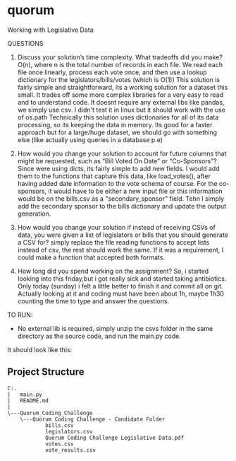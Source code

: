 # quorum
 Working with Legislative Data

QUESTIONS

1. Discuss your solution’s time complexity. What tradeoffs did you make?
O(n), where n is the total number of records in each file.
We read each file once linearly, process each vote once, and then use a lookup dictionary for the legislators/bills/votes (which is O(1))
This solution is fairly simple and straightforward, its a working solution for a dataset this small.
It trades off some more complex libraries for a very easy to read and to understand code.
It doesnt require any external libs like pandas, we simply use csv.
I didn't test it in linux but it should work with the use of os.path
Technically this solution uses dictionaries for all of its data processing, so its keeping the data in memory.
Its good for a faster approach but for a large/huge dataset, we should go with something else (like actually using queries in a database p.e)

2. How would you change your solution to account for future columns that might be requested, such as “Bill Voted On Date” or “Co-Sponsors”?
Since were using dicts, its fairly simple to add new fields.
I would add them to the functions that capture this data, like load_votes(), after having added date information to the vote schema of course.
For the co-sponsors, it would have to be either a new input file or this information would be on the bills.csv as a "secondary_sponsor" field.
Tehn I simply add the secondary sponsor to the bills dictionary and update the output generation.

3. How would you change your solution if instead of receiving CSVs of data, you were given a list of legislators or bills that you should generate a CSV for?
simply replace the file reading functions to accept lists instead of csv, the rest should work the same.
If it was a requirement, I could make a function that accepted both formats.

4. How long did you spend working on the assignment?
So, i started looking into this friday,but i got really sick and started taking antibiotics. Only today (sunday) i felt a little better to finish it and commit all on git.
Actually looking at it and coding must have been about 1h, maybe 1h30 counting the time to type and answer the questions.

TO RUN:

- No external lib is required, simply unzip the csvs folder in the same directory as the source code, and run the main.py code.

It should look like this:

## Project Structure

    C:.
    |   main.py
    |   README.md
    |   
    \---Quorum_Coding_Challenge
        \---Quorum Coding Challenge - Candidate Folder
                bills.csv
                legislators.csv
                Quorum Coding Challenge Legislative Data.pdf
                votes.csv
                vote_results.csv
